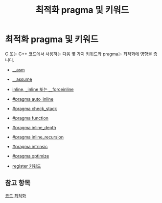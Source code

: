 ﻿---
title: 최적화 pragma 및 키워드
ms.date: 11/04/2016
helpviewer_keywords:
- keywords [C++], for optimization
- pragmas, for optimization
- optimization, keywords and pragmas
ms.assetid: 66a94842-ef10-490a-88b3-51d1a568ead5
ms.openlocfilehash: 1d975d72385396e37a1c1fd3587a7b91fdd680a0
ms.sourcegitcommit: 6052185696adca270bc9bdbec45a626dd89cdcdd
ms.translationtype: MT
ms.contentlocale: ko-KR
ms.lasthandoff: 10/31/2018
ms.locfileid: "50504405"
---
# <a name="optimization-pragmas-and-keywords"></a>최적화 pragma 및 키워드

C 또는 C++ 코드에서 사용하는 다음 몇 가지 키워드와 pragma는 최적화에 영향을 줍니다.

- [__asm](../../assembler/inline/asm.md)

- [__assume](../../intrinsics/assume.md)

- [inline, _inline 또는 __forceinline](../../cpp/inline-functions-cpp.md)

- [#pragma auto_inline](../../preprocessor/auto-inline.md)

- [#pragma check_stack](../../preprocessor/check-stack.md)

- [#pragma function](../../preprocessor/function-c-cpp.md)

- [#pragma inline_depth](../../preprocessor/inline-depth.md)

- [#pragma inline_recursion](../../preprocessor/inline-recursion.md)

- [#pragma intrinsic](../../preprocessor/intrinsic.md)

- [#pragma optimize](../../preprocessor/optimize.md)

- [register 키워드](../../cpp/storage-classes-cpp.md#register)

## <a name="see-also"></a>참고 항목

[코드 최적화](../../build/reference/optimizing-your-code.md)
